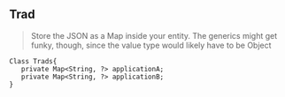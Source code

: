 

## Trad
> Store the JSON as a Map inside your entity. 
> The generics might get funky, though, since the value type would likely have to be Object

```
Class Trads{
   private Map<String, ?> applicationA;
   private Map<String, ?> applicationB;
}
```